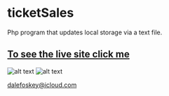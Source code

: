 # ticketSales
 Php program that updates local storage via a text file.
 
 ## [To see the live site click me](http://johnnydalefoskey.org/ticketSales/Foskey-A6-event.html)
 
 ![alt text](https://scontent-iad3-1.xx.fbcdn.net/v/t1.0-9/153620643_3939597809395515_7081221391340354609_n.jpg?_nc_cat=109&ccb=3&_nc_sid=730e14&_nc_ohc=bKiRnhvVZ3EAX9hC8Hw&_nc_ht=scontent-iad3-1.xx&oh=7c0da84b4abb7c13487c84c97b65b914&oe=605C76C2 "Logo Title Text 1")
![alt text](https://scontent-iad3-1.xx.fbcdn.net/v/t1.0-9/153536255_3939597806062182_7360079040681891444_n.jpg?_nc_cat=102&ccb=3&_nc_sid=730e14&_nc_ohc=HvykYWxvgXIAX_abgyB&_nc_ht=scontent-iad3-1.xx&oh=193a8afea652b22176d3c508d8aef520&oe=605AE042 "Logo Title Text 1")

[dalefoskey@icloud.com](mailto:dalefoskey@icloud.com)
